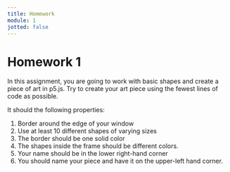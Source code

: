 ```yaml
---
title: Homework
module: 1
jotted: false
---
```


# Homework 1

In this assignment, you are going to work with basic shapes and create a piece of art in p5.js.  Try to create your art piece using the fewest lines of code as possible.

It should the following properties:

1.	Border around the edge of your window
2.	Use at least 10 different shapes of varying sizes
3.	The border should be one solid color
4.	The shapes inside the frame should be different colors.
5.	Your name should be in the lower right-hand corner
6.	You should name your piece and have it on the upper-left hand corner.

